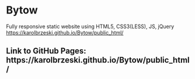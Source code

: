 # Bytow
Fully responsive static website using HTML5, CSS3(LESS), JS, jQuery
https://karolbrzeski.github.io/Bytow/public_html/


<h2><b>Link to GitHub Pages: https://karolbrzeski.github.io/Bytow/public_html/ </b></h2>

